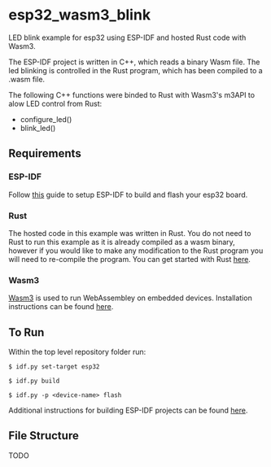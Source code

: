 # esp32_wasm3_blink
LED blink example for esp32 using ESP-IDF and hosted Rust code with Wasm3.

The ESP-IDF project is written in C++, which reads a binary Wasm file. The led blinking is controlled in the Rust program, which has been compiled to a .wasm file. 

The following C++ functions were binded to Rust with Wasm3's m3API to alow LED control from Rust:
* configure_led()
* blink_led()

## Requirements
### ESP-IDF
Follow [this](https://docs.espressif.com/projects/esp-idf/en/latest/esp32/get-started/) guide to setup ESP-IDF to build and flash your esp32 board.

### Rust
The hosted code in this example was written in Rust. You do not need to Rust to run this example as it is already compiled as a wasm binary, however if you would like to make any modification to the Rust program you will need to re-compile the program. You can get started with Rust [here](https://www.rust-lang.org/learn/get-started). 

### Wasm3
[Wasm3](https://github.com/wasm3/wasm3) is used to run WebAssembley on embedded devices. Installation instructions can be found [here](https://github.com/wasm3/wasm3/blob/main/docs/Installation.md).

## To Run
Within the top level repository folder run:

`$ idf.py set-target esp32`

`$ idf.py build`

`$ idf.py -p <device-name> flash`  
  
Additional instructions for building ESP-IDF projects can be found [here](https://docs.espressif.com/projects/esp-idf/en/latest/esp32/get-started/#build-your-first-project).

## File Structure
TODO
